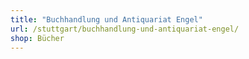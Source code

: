 ```yaml
---
title: "Buchhandlung und Antiquariat Engel"
url: /stuttgart/buchhandlung-und-antiquariat-engel/
shop: Bücher
---
```

